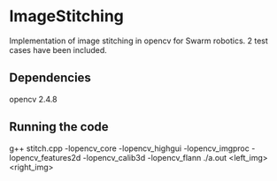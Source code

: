 # ImageStitching
Implementation of image stitching in opencv for Swarm robotics. 2 test cases have been included.

## Dependencies
opencv 2.4.8

## Running the code
g++ stitch.cpp -lopencv_core -lopencv_highgui -lopencv_imgproc -lopencv_features2d -lopencv_calib3d -lopencv_flann 
./a.out <left_img> <right_img>




